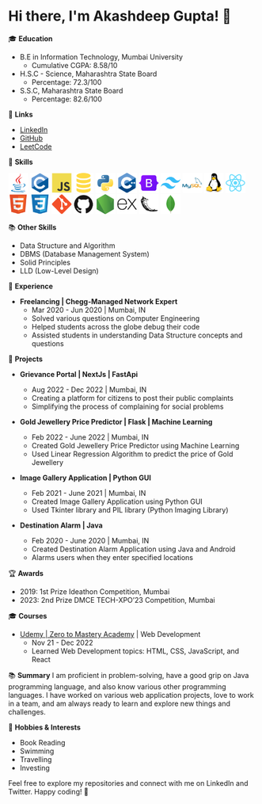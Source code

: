 # Hi there, I'm Akashdeep Gupta! 👋

🎓 **Education**
- B.E in Information Technology, Mumbai University
  - Cumulative CGPA: 8.58/10
- H.S.C - Science, Maharashtra State Board
  - Percentage: 72.3/100
- S.S.C, Maharashtra State Board
  - Percentage: 82.6/100

🔗 **Links**
- [LinkedIn](https://www.linkedin.com/in/akashdeep-gupta-990353192/)
- [GitHub](https://github.com/Akashdeepgupta)
- [LeetCode](https://leetcode.com/Akashdeep_Gupta/)

🔧 **Skills**
<p align="left">
  <img src="https://raw.githubusercontent.com/devicons/devicon/master/icons/java/java-original.svg" alt="Java" width="40" height="40"/>
  <img src="https://raw.githubusercontent.com/devicons/devicon/master/icons/c/c-original.svg" alt="C" width="40" height="40"/>
  <img src="https://raw.githubusercontent.com/devicons/devicon/master/icons/javascript/javascript-original.svg" alt="JavaScript" width="40" height="40"/>
  <img src="https://raw.githubusercontent.com/devicons/devicon/master/icons/sql/sql-original.svg" alt="SQL" width="40" height="40"/>
  <img src="https://raw.githubusercontent.com/devicons/devicon/master/icons/python/python-original.svg" alt="Python" width="40" height="40"/>
  <img src="https://raw.githubusercontent.com/devicons/devicon/master/icons/cplusplus/cplusplus-original.svg" alt="C++" width="40" height="40"/>
  <img src="https://raw.githubusercontent.com/devicons/devicon/master/icons/bootstrap/bootstrap-original.svg" alt="Bootstrap" width="40" height="40"/>
  <img src="https://raw.githubusercontent.com/devicons/devicon/master/icons/tailwindcss/tailwindcss-original.svg" alt="Tailwind CSS" width="40" height="40"/>
  <img src="https://raw.githubusercontent.com/devicons/devicon/master/icons/mysql/mysql-original-wordmark.svg" alt="MySQL" width="40" height="40"/>
  <img src="https://raw.githubusercontent.com/devicons/devicon/master/icons/linux/linux-original.svg" alt="Linux" width="40" height="40"/>
  <img src="https://raw.githubusercontent.com/devicons/devicon/master/icons/react/react-original.svg" alt="ReactJS" width="40" height="40"/>
  <img src="https://raw.githubusercontent.com/devicons/devicon/master/icons/html5/html5-original.svg" alt="HTML5" width="40" height="40"/>
  <img src="https://raw.githubusercontent.com/devicons/devicon/master/icons/css3/css3-original.svg" alt="CSS3" width="40" height="40"/>
  <img src="https://raw.githubusercontent.com/devicons/devicon/master/icons/git/git-original.svg" alt="Git" width="40" height="40"/>
  <img src="https://raw.githubusercontent.com/devicons/devicon/master/icons/github/github-original.svg" alt="GitHub" width="40" height="40"/>
  <img src="https://raw.githubusercontent.com/devicons/devicon/master/icons/nodejs/nodejs-original.svg" alt="Node.js" width="40" height="40"/>
  <img src="https://raw.githubusercontent.com/devicons/devicon/master/icons/express/express-original.svg" alt="Express.js" width="40" height="40"/>
  <img src="https://raw.githubusercontent.com/devicons/devicon/master/icons/flask/flask-original.svg" alt="Flask" width="40" height="40"/>
  <img src="https://raw.githubusercontent.com/devicons/devicon/master/icons/mongodb/mongodb-original.svg" alt="MongoDB" width="40" height="40"/>
</p>

📚 **Other Skills**
- Data Structure and Algorithm
- DBMS (Database Management System)
- Solid Principles
- LLD (Low-Level Design)

🚀 **Experience**
- **Freelancing | Chegg-Managed Network Expert**
  - Mar 2020 - Jun 2020 | Mumbai, IN
  - Solved various questions on Computer Engineering
  - Helped students across the globe debug their code
  - Assisted students in understanding Data Structure concepts and questions

🚧 **Projects**
- **Grievance Portal | NextJs | FastApi**
  - Aug 2022 - Dec 2022 | Mumbai, IN
  - Creating a platform for citizens to post their public complaints
  - Simplifying the process of complaining for social problems

- **Gold Jewellery Price Predictor | Flask | Machine Learning**
  - Feb 2022 - June 2022 | Mumbai, IN
  - Created Gold Jewellery Price Predictor using Machine Learning
  - Used Linear Regression Algorithm to predict the price of Gold Jewellery

- **Image Gallery Application | Python GUI**
  - Feb 2021 - June 2021 | Mumbai, IN
  - Created Image Gallery Application using Python GUI
  - Used Tkinter library and PIL library (Python Imaging Library)

- **Destination Alarm | Java**
  - Feb 2020 - June 2020 | Mumbai, IN
  - Created Destination Alarm Application using Java and Android
  - Alarms users when they enter specified locations

🏆 **Awards**
- 2019: 1st Prize Ideathon Competition, Mumbai
- 2023: 2nd Prize DMCE TECH-XPO’23 Competition, Mumbai

🎓 **Courses**
- [Udemy | Zero to Mastery Academy](https://www.udemy.com/) | Web Development
  - Nov 21 - Dec 2022
  - Learned Web Development topics: HTML, CSS, JavaScript, and React

📚 **Summary**
I am proficient in problem-solving, have a good grip on Java programming language, and also know various other programming languages. I have worked on various web application projects, love to work in a team, and am always ready to learn and explore new things and challenges.

🎯 **Hobbies & Interests**
- Book Reading
- Swimming
- Travelling
- Investing

Feel free to explore my repositories and connect with me on LinkedIn and Twitter. Happy coding! 🚀

